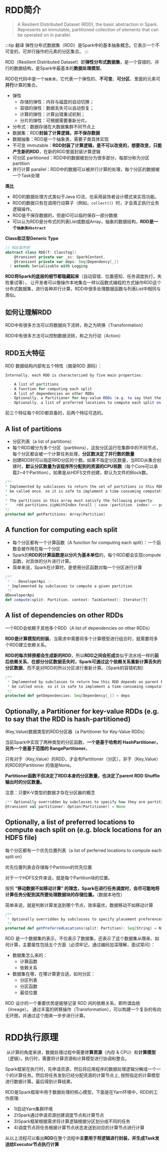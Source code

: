 # RDD简介

> A Resilient Distributed Dataset (RDD), the basic abstraction in Spark. Represents an immutable, partitioned collection of elements that can be operated on in parallel. 

:::tip 翻译
弹性分布式数据集（RDD）是Spark中的基本抽象概念。它表示一个不可变的，可并行操作的元素的分区集合。
:::

RDD（Resilient Distributed Dataset）即**弹性分布式数据集**，是一个容错的、并行的数据结构，是Spark中最基本的**数据处理模型**。

RDD在代码中是一个`抽象类`，它代表一个弹性的、**不可变**、**可分区**、里面的元素可**并行**计算的集合。

-   弹性
    -   存储的弹性：内存与磁盘的自动切换；
    -   容错的弹性：数据丢失可以自动恢复；
    -   计算的弹性：计算出错重试机制；
    -   分片的弹性：可根据需要重新分片。
-   分布式：数据存储在大数据集群不同节点上
-   数据集：RDD**封装了计算逻辑，并不保存数据**
-   数据抽象：RDD是一个抽象类，需要子类具体实现
-   不可变 immutable：**RDD封装了计算逻辑，是不可以改变的，想要改变，只能产生新的RDD**，在新的RDD里面封装计算逻辑
-   可分区 partitioned：RDD中的数据被划分为很多部分，每部分称为分区 partition
-   并行计算 parallel：RDD中的数据可以被并行计算的处理，每个分区的数据被一个Task处理

**类比**

- RDD的数据处理方式类似于Java IO流，也采用装饰者设计模式来实现功能。
- RDD的数据只有在调用行动算子（例如，`collect()`）时，才会真正执行业务逻辑操作。
- RDD是不保存数据的，但是IO可以临时保存一部分数据
- 可以认为RDD是分布式的列表List或数组Array，抽象的数据结构，**RDD是一个`抽象类Abstract`**  

**Class和泛型Generic Type**

```scala
// RDD类声明
abstract class RDD[T: ClassTag](
    @transient private var _sc: SparkContext,
    @transient private var deps: Seq[Dependency[_]]
  ) extends Serializable with Logging
```

**RDD将Spark的底层的细节都隐藏起来**（自动容错、位置感知、任务调度执行，失败重试等）， 让开发者可以像操作本地集合一样以函数式编程的方式操作RDD这个分布式数据集，进行各种并行计算，RDD中很多处理数据函数与列表List中相同与类似。

## 如何让理解RDD

RDD中有很多方法可以将数据向下流转，称之为转换（Transformation）

RDD中有很多方法可以控制数据流转，称之为行动（Action）

## RDD五大特征

RDD 数据结构内部有五个特性（摘录RDD 源码）：

```java
Internally, each RDD is characterized by five main properties:

  - A list of partitions
  - A function for computing each split
  - A list of dependencies on other RDDs
  - Optionally, a Partitioner for key-value RDDs (e.g. to say that the RDD is hash-partitioned)
  - Optionally, a list of preferred locations to compute each split on (e.g. block locations for an HDFS file)
```

前三个特征每个RDD都具备的，后两个特征可选的。

## A list of partitions

-   分区列表（a list of partitions）
-   每个RDD被分为多个分区（partitions），这些分区运行在集群中的不同节点，每个分区都会被一个计算任务处理，**分区数决定了并行数的数量**
-   创建RDD时可以指定RRD分区的个数。如果不指定分区数量，当RDD从集合创建时，**默认分区数量为该程序所分配到的资源的CPU核数**（每个Core可以承载2~4个Partition），如果是从HDFS文件创建，默认为文件的Block数。

```scala
/**
* Implemented by subclasses to return the set of partitions in this RDD. This method will only
* be called once, so it is safe to implement a time-consuming computation in it.
*
* The partitions in this array must satisfy the following property:
*   `rdd.partitions.zipWithIndex.forall { case (partition, index) => partition.index == index }`
*/
protected def getPartitions: Array[Partition]
```

## A function for computing each split

-   每个分区都有一个计算函数（A function for computing each split）：一个函数会被作用在每一个分区
-   Spark的**RDD的计算函数是以分片为基本单位**的，每个RDD都会实现compute函数，对具体的分片进行计算。
-   简单来说，Spark在计算时，是使用分区函数对每一个分区进行计算

```scala
/**
 * :: DeveloperApi ::
 * Implemented by subclasses to compute a given partition.
 */
@DeveloperApi
def compute(split: Partition, context: TaskContext): Iterator[T]
```

## A list of dependencies on other RDDs

一个RDD会依赖于其他多个RDD（A list of dependencies on other RDDs）

**RDD是计算模型的封装**，当需求中需要将多个计算模型进行组合时，就需要将多个RDD建立依赖关系。

**RDD的每次转换都会生成新的RDD**，所以**RDD之间会形成**类似于流水线一样的**前后依赖关系**。**在部分分区数据丢失时，Spark可通过这个依赖关系重新计算丢失的分区数据**，而不是对RDD的所以分区进行重新计算。（Spark的容错机制）

```scala
/**
 * Implemented by subclasses to return how this RDD depends on parent RDDs. This method will only
 * be called once, so it is safe to implement a time-consuming computation in it.
 */
protected def getDependencies: Seq[Dependency[_]] = deps
```

## Optionally, a Partitioner for key-value RDDs (e.g. to say that the RDD is  hash-partitioned) 

 (Key,Value)数据类型的RDD分区器（a Partitioner for Key-Value RDDs）

当前Spark中实现了两种类型的分区函数，**一个是基于哈希的 HashPartitioner，另外一个是基于范围的 RangePartitioner**。

只有对于（Key,Value）的RDD，才会有Partitioner（分区），非于（Key,Value）的RDD的Partitioner 的值是None。

**Partitioner函数不但决定了RDD本身的分区数量，也决定了parent RDD Shuffle 输出时的分区数量。**

注意：只要K-V类型的数据才存在分区器的概念

```scala
/** Optionally overridden by subclasses to specify how they are partitioned. */
@transient val partitioner: Option[Partitioner] = None
```

## Optionally, a list of preferred locations to compute each split on (e.g. block locations  for an HDFS file)

每个分区都有一个优先位置列表（a list of perferred locations to compute each split on）

优先位置列表会存储每个Partition的优先位置

对于一个HDFS文件来说，就是每个Partition块的位置。

按照 **“移动数据不如移动计算” 的理念，Spark在进行任务调度时，会尽可能地将计算任务分配到其所要处理数据块的存储位置。**（数据本地性）

简单来说，就是判断计算发送到哪个节点，效率最优，数据移动不如移动计算

```scala
/**
 * Optionally overridden by subclasses to specify placement preferences.
 */
protected def getPreferredLocations(split: Partition): Seq[String] = Nil
```



RDD 是一个数据集的表示，不仅表示了数据集，还表示了这个数据集从哪来、如何计算，主要属性包括五个方面（必须牢记，通过编码加深理解，面试常问）：

-   数据集怎么来的：
    -   计算函数
    -   依赖关系
-   数据集在哪，在哪计算更合适，如何分区：
    -   分区列表
    -   分区函数
    -   最佳位置

RDD 设计的一个重要优势是能够记录 RDD 间的依赖关系，即所谓血统（lineage）。 通过丰富的转移操作（Transformation），可以构建一个复杂的有向无环图，并通过这个图来一步步进行计算。

# RDD执行原理

​	从计算的角度来讲，数据处理过程中需要**计算资源**（内存 & CPU）和**计算模型**（逻辑）。执行时，需要将计算资源和计算模型进行协调和整合。

Spark框架在执行时，先申请资源，然后将应用程序的数据处理逻辑分解成一个一个的计算任务。然后将任务发到已经分配资源的计算节点上, 按照指定的计算模型进行数据计算。最后得到计算结果。

RDD是Spark框架中用于数据处理的核心模型，下面是在Yarn环境中，RDD的工作原理:

-   ​	1)启动Yarn集群环境
-   ​	2)Spark通过申请资源创建调度节点和计算节点
-   ​	3)Spark框架根据需求将计算逻辑根据分区划分成不同的任务
-   ​	4)调度节点将任务根据计算节点状态发送到对应的计算节点进行计算

从以上流程可以看出**RDD**在整个流程中**主要用于将逻辑进行封装，并生成Task发送给Executor节点执行计算**

